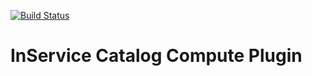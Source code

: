 [![Build Status](https://travis-ci.com/skunkworxs/inservice-catalog-compute.svg?token=2qgDJt8zJMZbU21sKMNz&branch=master)](https://travis-ci.com/skunkworxs/inservice-catalog-compute)

# InService Catalog Compute Plugin
